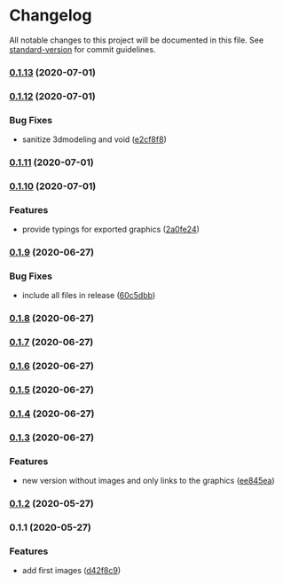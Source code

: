 # Changelog

All notable changes to this project will be documented in this file. See [standard-version](https://github.com/conventional-changelog/standard-version) for commit guidelines.

### [0.1.13](https://github.com/NicolaiSchmid/undraw/compare/v0.1.12...v0.1.13) (2020-07-01)

### [0.1.12](https://github.com/NicolaiSchmid/undraw/compare/v0.1.11...v0.1.12) (2020-07-01)


### Bug Fixes

* sanitize 3dmodeling and void ([e2cf8f8](https://github.com/NicolaiSchmid/undraw/commit/e2cf8f8a0739c5ad433296c1b1db257d03f2eb65))

### [0.1.11](https://github.com/NicolaiSchmid/undraw/compare/v0.1.10...v0.1.11) (2020-07-01)

### [0.1.10](https://github.com/NicolaiSchmid/undraw/compare/v0.1.9...v0.1.10) (2020-07-01)


### Features

* provide typings for exported graphics ([2a0fe24](https://github.com/NicolaiSchmid/undraw/commit/2a0fe241c31a435a554eabfe429befc2fa453c88))

### [0.1.9](https://github.com/NicolaiSchmid/undraw/compare/v0.1.8...v0.1.9) (2020-06-27)


### Bug Fixes

* include all files in release ([60c5dbb](https://github.com/NicolaiSchmid/undraw/commit/60c5dbb4f131fb3474dbc97cfc08c3120933900e))

### [0.1.8](https://github.com/NicolaiSchmid/undraw/compare/v0.1.7...v0.1.8) (2020-06-27)

### [0.1.7](https://github.com/NicolaiSchmid/undraw/compare/v0.1.6...v0.1.7) (2020-06-27)

### [0.1.6](https://github.com/NicolaiSchmid/undraw/compare/v0.1.5...v0.1.6) (2020-06-27)

### [0.1.5](https://github.com/NicolaiSchmid/undraw/compare/v0.1.4...v0.1.5) (2020-06-27)

### [0.1.4](https://github.com/NicolaiSchmid/undraw/compare/v0.1.3...v0.1.4) (2020-06-27)

### [0.1.3](https://github.com/NicolaiSchmid/undraw/compare/v0.1.2...v0.1.3) (2020-06-27)


### Features

* new version without images and only links to the graphics ([ee845ea](https://github.com/NicolaiSchmid/undraw/commit/ee845ea165257b26b11a8ad79766cccaf33d50e5))

### [0.1.2](https://github.com/NicolaiSchmid/undraw/compare/v0.1.1...v0.1.2) (2020-05-27)

### 0.1.1 (2020-05-27)


### Features

* add first images ([d42f8c9](https://github.com/NicolaiSchmid/undraw/commit/d42f8c90b4e72cba0225f8c1669904331da2488c))
